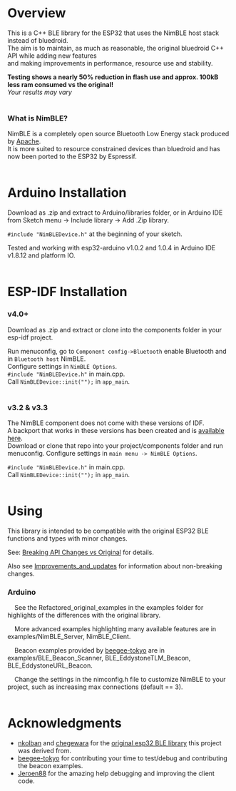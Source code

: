 # Overview

This is a C++ BLE library for the ESP32 that uses the NimBLE host stack instead of bluedroid.  
The aim is to maintain, as much as reasonable, the original bluedroid C++ API while adding new features  
and making improvements in performance, resource use and stability.  

**Testing shows a nearly 50% reduction in flash use and approx. 100kB less ram consumed vs the original!**  
*Your results may vary*  
<br/>

### What is NimBLE?
NimBLE is a completely open source Bluetooth Low Energy stack produced by [Apache](https://github.com/apache/mynewt-nimble).  
It is more suited to resource constrained devices than bluedroid and has now been ported to the ESP32 by Espressif.  
<br/>

# Arduino Installation
Download as .zip and extract to Arduino/libraries folder, or in Arduino IDE from Sketch menu -> Include library -> Add .Zip library.

`#include "NimBLEDevice.h"` at the beginning of your sketch.

Tested and working with esp32-arduino v1.0.2 and 1.0.4 in Arduino IDE v1.8.12 and platform IO.  
<br/>  

# ESP-IDF Installation
### v4.0+
Download as .zip and extract or clone into the components folder in your esp-idf project.

Run menuconfig, go to `Component config->Bluetooth` enable Bluetooth and in `Bluetooth host` NimBLE.  
Configure settings in `NimBLE Options`.  
`#include "NimBLEDevice.h"` in main.cpp.  
Call `NimBLEDevice::init("");` in `app_main`.  
<br/>

### v3.2 & v3.3
The NimBLE component does not come with these versions of IDF.  
A backport that works in these versions has been created and is [available here](https://github.com/h2zero/esp-nimble-component).  
Download or clone that repo into your project/components folder and run menuconfig.
Configure settings in `main menu -> NimBLE Options`.  

`#include "NimBLEDevice.h"` in main.cpp.  
Call `NimBLEDevice::init("");` in `app_main`.  
<br/>  

# Using
This library is intended to be compatible with the original ESP32 BLE functions and types with minor changes.  

See: [Breaking API Changes vs Original](docs/BREAKING_API_CHANGES.md) for details.  

Also see [Improvements_and_updates](docs/Improvements_and_updates.md) for information about non-breaking changes.  

### Arduino
    See the Refactored_original_examples in the examples folder for highlights of the differences with the original library.  

    More advanced examples highlighting many available features are in examples/NimBLE_Server, NimBLE_Client.  
    
    Beacon examples provided by [beegee-tokyo](https://github.com/beegee-tokyo) are in examples/BLE_Beacon_Scanner, BLE_EddystoneTLM_Beacon, BLE_EddystoneURL_Beacon.  

    Change the settings in the nimconfig.h file to customize NimBLE to your project, such as increasing max connections (default == 3).  
<br/>  

# Acknowledgments

* [nkolban](https://github.com/nkolban) and [chegewara](https://github.com/chegewara) for the [original esp32 BLE library](https://github.com/nkolban/esp32-snippets/tree/master/cpp_utils) this project was derived from.
* [beegee-tokyo](https://github.com/beegee-tokyo) for contributing your time to test/debug and contributing the beacon examples.
* [Jeroen88](https://github.com/Jeroen88) for the amazing help debugging and improving the client code.
<br/>  


